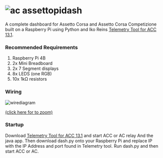 # ![ac](https://raw.githubusercontent.com/resuther/assettopidash/main/const/icon.png) assettopidash 

A complete dashboard for Assetto Corsa and Assetto Corsa Competizione built on a Raspberry Pi using Python and Iko Reins [Telemetry Tool for ACC 13.1](https://www.racedepartment.com/downloads/telemetry-tool-for-acc.34563/).

### Recommended Requirements
1. Raspberry Pi 4B
2. 2x Mini Breadboard
3. 2x 7 Segment displays
4. 8x LEDS (one RGB)
5. 10x 1kΩ resistors

### Wiring 
![wirediagram](https://raw.githubusercontent.com/resuther/assettopidash/main/const/dash_bb_scaled.png)

[(click here for to zoom)](https://raw.githubusercontent.com/resuther/assettopidash/main/const/dash_bb.png)

### Startup
Download [Telemetry Tool for ACC 13.1](https://www.racedepartment.com/downloads/telemetry-tool-for-acc.34563/) and start ACC or AC relay And the java app. Then download dash.py onto your Raspberry Pi and replace IP with the IP Address and port found in Telemetry tool. Run dash.py and then start ACC or AC. 
